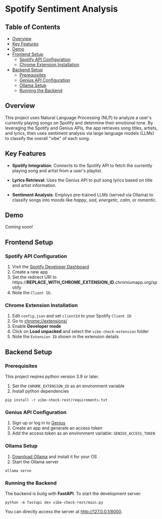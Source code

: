 # Spotify Sentiment Analysis

## Table of Contents

- [Overview](#overview)
- [Key Features](#key-features)
- [Demo](#demo)
- [Frontend Setup](#frontend-setup)
  - [Spotify API Configuration](#spotify-api-configuration)
  - [Chrome Extension Installation](#chrome-extension-installation)
- [Backend Setup](#backend-setup)
  - [Prerequisites](#prerequisites)
  - [Genius API Configuration](#genius-api-configuration)
  - [Ollama Setup](#ollama-setup)
  - [Running the Backend](#running-the-backend)

## Overview

This project uses Natural Language Processing (NLP) to analyze a user's currently playing songs on Spotify and determine their emotional tone. By leveraging the Spotify and Genius APIs, the app retrieves song titles, artists, and lyrics, then uses sentiment analysis via large language models (LLMs) to classify the overall "vibe" of each song.

## Key Features

- **Spotify Integration**: Connects to the Spotify API to fetch the currently playing song and artist from  a user's playlist.

- **Lyrics Retrieval**: Uses the Genius API to pull song lyrics based on title and artist information.

- **Sentiment Analysis**: Employs pre-trained LLMs (served via Ollama) to classify songs into moods like *happy*, *sad*, *energetic*, *calm*, or *romantic*.

## Demo

Coming soon!

## Frontend Setup

### Spotify API Configuration

1. Visit the [Spotify Developer Dashboard](https://developer.spotify.com/dashboard)
2. Create a new app
3. Set the redirect URI to https://**REPLACE_WITH_CHROME_EXTENSION_ID**.chromiumapp.org/spotify
4. Note the `Client ID`.

### Chrome Extension Installation

1. Edit `config.json` and set `clientId` to your Spotify `Client ID`
2. Go to [chrome://extensions/](chrome://extensions/)
3. Enable **Developer mode**
4. Click on **Load unpacked** and select the `vibe-check-extension` folder
5. Note the `Extension ID` shown in the extension details

## Backend Setup

### Prerequisites

This project reqires python version 3.9 or later.

1. Set the `CHROME_EXTENSION_ID` as an environment variable
2. Install python dependencies 

```
pip install -r vibe-check-rest/requirements.txt
```

### Genius API Configuration

1. Sign up or log in to [Genius](https://genius.com/signup_or_login)
2. Create an app and generate an access token
3. Add the access token as an environment variable: `GENIUS_ACCESS_TOKEN`

### Ollama Setup

1. [Download Ollama](https://ollama.com/download) and install it for your OS
2. Start the Ollama server

```
ollama serve
```

### Running the Backend

The backend is builg with **FastAPI**. To start the development server:

```
python -m fastapi dev vibe-check-rest/main.py
```

You can directly access the server at http://127.0.0.1/8000.
